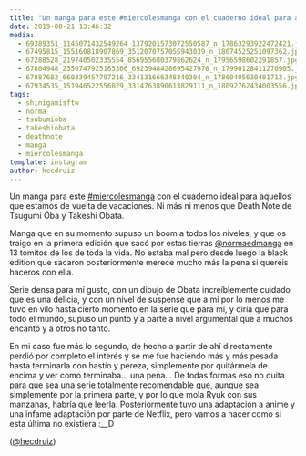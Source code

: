 ```yaml
---
title: "Un manga para este #miercolesmanga con el cuaderno ideal para aquellos que estamos de vuelta de vacaciones. Ni más ni menos que Death Note de Tsugumi Ōba y Takeshi Obata"
date: 2019-08-21 13:46:32
media: 
  - 69389351_1145071432549264_1379201573072550587_n_17863293922472421.jpg
  - 67495815_155160818907869_3512070757055943039_n_18074525251097362.jpg
  - 67288528_219740502335554_856955680379862624_n_17956598602291857.jpg
  - 67804948_2350747925165366_6923948428695427976_n_17990128411270905.jpg
  - 67887682_660339457797216_334131666348340304_n_17860405630481712.jpg
  - 67934535_151946522556829_3314763890613829111_n_18092762434003556.jpg
tags: 
  - shinigamisftw
  - norma
  - tsubumioba
  - takeshiobata
  - deathnote
  - manga
  - miercolesmanga
template: instagram
author: hecdruiz
---
```


Un manga para este [#miercolesmanga](/tags/miercolesmanga) con el cuaderno ideal para aquellos que estamos de vuelta de vacaciones. Ni más ni menos que Death Note de Tsugumi Ōba y Takeshi Obata.

Manga que en su momento supuso un boom a todos los niveles, y que os traigo en la primera edición que sacó por estas tierras [@normaedmanga](https://instagram.com/normaedmanga) en 13 tomitos de los de toda la vida. No estaba mal pero desde luego la black edition que sacaron posteriormente merece mucho más la pena si queréis haceros con ella.

Serie densa para mí gusto, con un dibujo de Obata increíblemente cuidado que es una delicia, y con un nivel de suspense que a mi por lo menos me tuvo en vilo hasta cierto momento en la serie que para mí, y diría que para todo el mundo, supuso un punto y a parte a nivel argumental que a muchos encantó y a otros no tanto.

En mi caso fue más lo segundo, de hecho a partir de ahí directamente perdió por completo el interés y se me fue haciendo más y más pesada hasta terminarla con hastío y pereza, simplemente por quitármela de encima y ver como terminaba… una pena. .
De todas formas eso no quita para que sea una serie totalmente recomendable que, aunque sea simplemente por la primera parte, y por lo que mola Ryuk con sus manzanas, habría que leerla. Posteriormente tuvo una adaptación a anime y una infame adaptación por parte de Netflix, pero vamos a hacer como si esta última no existiera :__D

([@hecdruiz](https://instagram.com/hecdruiz))
